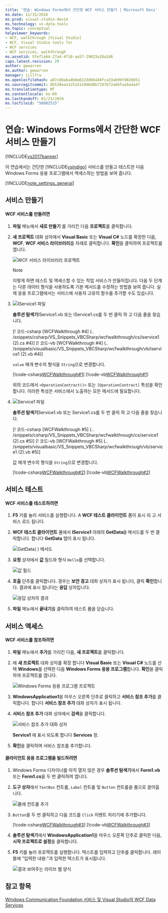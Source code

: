 ```yaml
---
title: '연습: Windows Forms에서 간단한 WCF 서비스 만들기 | Microsoft Docs'
ms.date: 11/15/2016
ms.prod: visual-studio-dev14
ms.technology: vs-data-tools
ms.topic: conceptual
helpviewer_keywords:
- WCF, walkthrough [Visual Studio]
- WCF, Visual Studio tools for
- WCF services
- WCF services, walkthrough
ms.assetid: 5fef1a64-27a4-4f10-aa57-29023e28a2d6
caps.latest.revision: 29
author: gewarren
ms.author: gewarren
manager: jillfra
ms.openlocfilehash: a87c88aba4b0a622dd66440fca33ab99fd028d51
ms.sourcegitcommit: 8b538eea125241e9d6d8b7297b72a66faa9a4a47
ms.translationtype: MT
ms.contentlocale: ko-KR
ms.lasthandoff: 01/23/2019
ms.locfileid: "58982515"
---
```

# <a name="walkthrough-creating-a-simple-wcf-service-in-windows-forms"></a>연습: Windows Forms에서 간단한 WCF 서비스 만들기
[!INCLUDE[vs2017banner](../includes/vs2017banner.md)]

  
이 연습에서는 간단한 [!INCLUDE[vsindigo](../includes/vsindigo-md.md)] 서비스를 만들고 테스트한 다음 Windows Forms 응용 프로그램에서 액세스하는 방법을 보여 줍니다.  
  
 [!INCLUDE[note_settings_general](../includes/note-settings-general-md.md)]  
  
## <a name="creating-the-service"></a>서비스 만들기  
  
#### <a name="to-create-a-wcf-service"></a>WCF 서비스를 만들려면  
  
1.  **파일** 메뉴에서 **새로 만들기** 를 가리킨 다음 **프로젝트**를 클릭합니다.  
  
2.  **새 프로젝트** 대화 상자에서 **Visual Basic** 또는 **Visual C#** 노드를 확장한 다음, **WCF**, **WCF 서비스 라이브러리**를 차례로 클릭합니다. **확인**을 클릭하여 프로젝트를 엽니다.  
  
     ![WCF 서비스 라이브러리 프로젝트](../data-tools/media/wcf1.PNG "wcf1")  
  
    > [!NOTE]
    >  이렇게 하면 테스트 및 액세스할 수 있는 작업 서비스가 만들어집니다. 다음 두 단계는 다른 데이터 형식을 사용하도록 기본 메서드를 수정하는 방법을 보여 줍니다. 실제 응용 프로그램에서는 서비스에 사용자 고유의 함수를 추가할 수도 있습니다.  
  
3.  ![IService1 파일](../data-tools/media/wcf2.png "wcf2")  
  
     **솔루션 탐색기**IService1.vb 또는 IService1.cs를 두 번 클릭 하 고 다음 줄을 찾습니다.  
  
     [! 코드-csharp [WCFWalkthrough #4] (.. /snippets/csharp/VS_Snippets_VBCSharp/wcfwalkthrough/cs/iservice1 (2).cs #4)] [! 코드-vb [WCFWalkthrough #4] (.. /snippets/visualbasic/VS_Snippets_VBCSharp/wcfwalkthrough/vb/iservice1 (2).vb #4)]  
  
     `value` 매개 변수의 형식을 `String`으로 변경합니다.  
  
     [!code-csharp[WCFWalkthrough#1](../snippets/csharp/VS_Snippets_VBCSharp/wcfwalkthrough/cs/iservice1.cs#1)]
     [!code-vb[WCFWalkthrough#1](../snippets/visualbasic/VS_Snippets_VBCSharp/wcfwalkthrough/vb/iservice1.vb#1)]  
  
     위의 코드에서 `<OperationContract()>` 또는 `[OperationContract]` 특성을 확인합니다. 이러한 특성은 서비스에서 노출하는 모든 메서드에 필요합니다.  
  
4.  ![Service1 파일](../data-tools/media/wcf3.png "wcf3")  
  
     **솔루션 탐색기**Service1.vb 또는 Service1.cs를 두 번 클릭 하 고 다음 줄을 찾습니다.  
  
     [! 코드-csharp [WCFWalkthrough #5] (.. /snippets/csharp/VS_Snippets_VBCSharp/wcfwalkthrough/cs/service1 (2).cs #5)] [! 코드-vb [WCFWalkthrough #5] (.. /snippets/visualbasic/VS_Snippets_VBCSharp/wcfwalkthrough/vb/service1 (2).vb #5)]  
  
     값 매개 변수의 형식을 `String`으로 변경합니다.  
  
     [!code-csharp[WCFWalkthrough#2](../snippets/csharp/VS_Snippets_VBCSharp/wcfwalkthrough/cs/service1.cs#2)]
     [!code-vb[WCFWalkthrough#2](../snippets/visualbasic/VS_Snippets_VBCSharp/wcfwalkthrough/vb/service1.vb#2)]  
  
## <a name="testing-the-service"></a>서비스 테스트  
  
#### <a name="to-test-a-wcf-service"></a>WCF 서비스를 테스트하려면  
  
1.  **F5** 키를 눌러 서비스를 실행합니다. A **WCF 테스트 클라이언트** 폼이 표시 되 고 서비스 로드 됩니다.  
  
2.  **WCF 테스트 클라이언트** 폼에서 **IService1** 아래의 **GetData()** 메서드를 두 번 클릭합니다. 합니다 **GetData** 탭이 표시 됩니다.  
  
     ![GetData&#40; &#41; 메서드](../data-tools/media/wcf4.png "wcf4")  
  
3.  **요청** 상자에서 **값** 필드와 형식 `Hello`를 선택합니다.  
  
     ![값 필드](../data-tools/media/wcf5.png "wcf5")  
  
4.  **호출** 단추를 클릭합니다. 경우는 **보안 경고** 대화 상자가 표시 됩니다, 클릭 **확인**합니다. 결과에 표시 됩니다는 **응답** 상자입니다.  
  
     ![응답 상자의 결과](../data-tools/media/wcf6.png "wcf6")  
  
5.  **파일** 메뉴에서 **끝내기**를 클릭하여 테스트 폼을 닫습니다.  
  
## <a name="accessing-the-service"></a>서비스 액세스  
  
#### <a name="to-reference-a-wcf-service"></a>WCF 서비스를 참조하려면  
  
1.  **파일** 메뉴에서 **추가**를 가리킨 다음, **새 프로젝트**를 클릭합니다.  
  
2.  에 **새 프로젝트** 대화 상자를 확장 합니다 **Visual Basic** 또는 **Visual C#** 노드를 선택 **Windows**를 선택한 다음 **Windows Forms 응용 프로그램**합니다. **확인**을 클릭하여 프로젝트를 엽니다.  
  
     ![Windows Forms 응용 프로그램 프로젝트](../data-tools/media/wcf7.png "wcf7")  
  
3.  **WindowsApplication1**을 마우스 오른쪽 단추로 클릭하고 **서비스 참조 추가**를 클릭합니다. 합니다 **서비스 참조 추가** 대화 상자가 표시 됩니다.  
  
4.  **서비스 참조 추가** 대화 상자에서 **검색**을 클릭합니다.  
  
     ![서비스 참조 추가 대화 상자](../data-tools/media/wcf8.png "wcf8")  
  
     **Service1** 에 표시 되도록 합니다 **Services** 창.  
  
5.  **확인**을 클릭하여 서비스 참조를 추가합니다.  
  
#### <a name="to-build-a-client-application"></a>클라이언트 응용 프로그램을 빌드하려면  
  
1.  Windows Forms 디자이너를 아직 열지 않은 경우 **솔루션 탐색기**에서 **Form1.vb** 또는 **Form1.cs**을 두 번 클릭하여 엽니다.  
  
2.  **도구 상자**에서 `TextBox` 컨트롤, `Label` 컨트롤 및 `Button` 컨트롤을 폼으로 끌어옵니다.  
  
     ![폼에 컨트롤 추가](../data-tools/media/wcf9.png "wcf9")  
  
3.  `Button`을 두 번 클릭하고 다음 코드를 `Click` 이벤트 처리기에 추가합니다.  
  
     [!code-csharp[WCFWalkthrough#3](../snippets/csharp/VS_Snippets_VBCSharp/wcfwalkthrough/cs/form1.cs#3)]
     [!code-vb[WCFWalkthrough#3](../snippets/visualbasic/VS_Snippets_VBCSharp/wcfwalkthrough/vb/form1.vb#3)]  
  
4.  **솔루션 탐색기**에서 **WindowsApplication1**을 마우스 오른쪽 단추로 클릭한 다음, **시작 프로젝트로 설정**을 클릭합니다.  
  
5.  **F5** 키를 눌러 프로젝트를 실행합니다. 텍스트를 입력하고 단추를 클릭합니다. 레이블에 "입력한 내용:"과 입력한 텍스트가 표시됩니다.  
  
     ![결과 보여주는 라이브 웹 양식](../data-tools/media/wcf10.png "wcf10")  
  
## <a name="see-also"></a>참고 항목  
 [Windows Communication Foundation 서비스 및 Visual Studio의 WCF Data Services](../data-tools/windows-communication-foundation-services-and-wcf-data-services-in-visual-studio.md)
